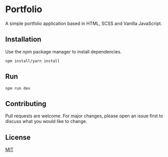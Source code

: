 # Portfolio

A simple portfolio application based in HTML, SCSS and Vanilla JavaScript.

## Installation

Use the npm package manager to install dependencies.

```script
npm install/yarn install
```

## Run

```
npm run dev
```

## Contributing
Pull requests are welcome. For major changes, please open an issue first to discuss what you would like to change.


## License
[MIT](https://choosealicense.com/licenses/mit/)